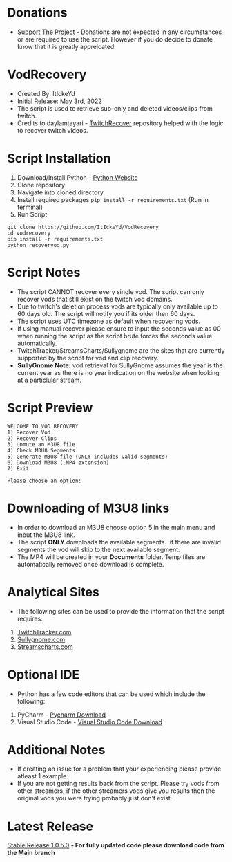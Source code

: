 
# Donations
* <a href="https://paypal.me/VodRecovery" class="button">Support The Project</a> - Donations are not expected in any circumstances or are required to use the script. However if you do decide to donate know that it is greatly appreicated.


# VodRecovery
* Created By: ItIckeYd
* Initial Release: May 3rd, 2022
* The script is used to retrieve sub-only and deleted videos/clips from twitch.
* Credits to daylamtayari - [TwitchRecover](https://github.com/TwitchRecover/TwitchRecover) repository helped with the logic to recover twitch videos.

# Script Installation
1. Download/Install Python - [Python Website](https://www.python.org/downloads/)
2. Clone repository
3. Navigate into cloned directory
4. Install required packages ``` pip install -r requirements.txt ``` (Run in terminal)
5. Run Script

```
git clone https://github.com/ItIckeYd/VodRecovery
cd vodrecovery
pip install -r requirements.txt
python recovervod.py
```

# Script Notes
* The script CANNOT recover every single vod. The script can only recover vods that still exist on the twitch vod domains.
* Due to twitch's deletion process vods are typically only available up to 60 days old. The script will notify you if its older then 60 days.
* The script uses UTC timezone as default when recovering vods.
* If using manual recover please ensure to input the seconds value as 00 when running the script as the script brute forces the seconds value automatically.
* TwitchTracker/StreamsCharts/Sullygnome are the sites that are currently supported by the script for vod and clip recovery.
* **SullyGnome Note:**  vod retrieval for SullyGnome assumes the year is the current year as there is no year indication on the website when looking at a particlular stream.

# Script Preview
```
WELCOME TO VOD RECOVERY
1) Recover Vod
2) Recover Clips
3) Unmute an M3U8 file
4) Check M3U8 Segments
5) Generate M3U8 file (ONLY includes valid segments)
6) Download M3U8 (.MP4 extension)
7) Exit

Please choose an option:
```

# Downloading of M3U8 links
* In order to download an M3U8 choose option 5 in the main menu and input the M3U8 link.
* The script **ONLY** downloads the available segments.. if there are invalid segments the vod will skip to the next available segment.
* The MP4 will be created in your **Documents** folder. Temp files are automatically removed once download is complete.

# Analytical Sites
* The following sites can be used to provide the information that the script requires:
1. [TwitchTracker.com](https://twitchtracker.com/)
2. [Sullygnome.com](https://sullygnome.com/)
3. [Streamscharts.com](https://streamscharts.com/)

# Optional IDE
* Python has a few code editors that can be used which include the following:
1. PyCharm - [Pycharm Download](https://www.jetbrains.com/pycharm/download/#section=windows)
2. Visual Studio Code - [Visual Studio Code Download](https://code.visualstudio.com/)

# Additional Notes
* If creating an issue for a problem that your experiencing please provide atleast 1 example.
* If you are not getting results back from the script. Please try vods from other streamers, if the other streamers vods give you results then the original vods you were trying probably just don't exist. 


# Latest Release
[Stable Release 1.0.5.0](https://github.com/ItIckeYd/VodRecovery/releases/tag/1.0.4.0-Full-Release)
**- For fully updated code please download code from the **Main** branch** 

